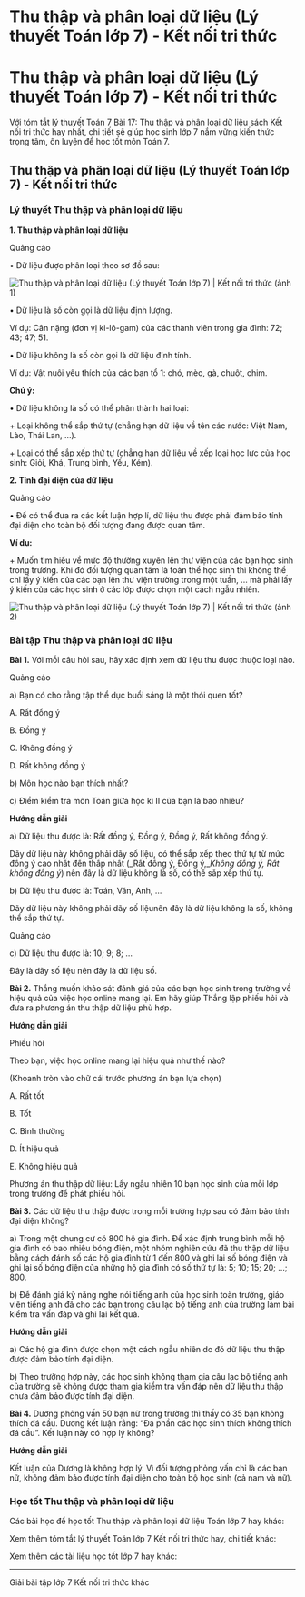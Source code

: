 # Thu thập và phân loại dữ liệu (Lý thuyết Toán lớp 7) - Kết nối tri thức

# Thu thập và phân loại dữ liệu (Lý thuyết Toán lớp 7) - Kết nối tri thức

Với tóm tắt lý thuyết Toán 7 Bài 17: Thu thập và phân loại dữ liệu sách Kết nối tri thức hay nhất, chi tiết sẽ giúp học sinh lớp 7 nắm vững kiến thức trọng tâm, ôn luyện để học tốt môn Toán 7.

## Thu thập và phân loại dữ liệu (Lý thuyết Toán lớp 7) - Kết nối tri thức

### **Lý thuyết Thu thập và phân loại dữ liệu**

**1\. Thu thập và phân loại dữ liệu**

Quảng cáo

• Dữ liệu được phân loại theo sơ đồ sau:

![Thu thập và phân loại dữ liệu \(Lý thuyết Toán lớp 7\) | Kết nối tri thức \(ảnh 1\)](https://vietjack.com/toan-7-kn/images/ly-thuyet-bai-17-thu-thap-va-phan-loai-du-lieu.PNG)

• Dữ liệu là số còn gọi là dữ liệu định lượng.

Ví dụ: Cân nặng (đơn vị ki-lô-gam) của các thành viên trong gia đình: 72; 43; 47; 51.

• Dữ liệu không là số còn gọi là dữ liệu định tính.

Ví dụ: Vật nuôi yêu thích của các bạn tổ 1: chó, mèo, gà, chuột, chim.

**Chú ý:**

• Dữ liệu không là số có thể phân thành hai loại:

\+ Loại không thể sắp thứ tự (chẳng hạn dữ liệu về tên các nước: Việt Nam, Lào, Thái Lan, …).

\+ Loại có thể sắp xếp thứ tự (chẳng hạn dữ liệu về xếp loại học lực của học sinh: Giỏi, Khá, Trung bình, Yếu, Kém).

**2\. Tính đại diện của dữ liệu**

Quảng cáo

• Để có thể đưa ra các kết luận hợp lí, dữ liệu thu được phải đảm bảo tính đại diện cho toàn bộ đối tượng đang được quan tâm.

**Ví dụ:**

\+ Muốn tìm hiểu về mức độ thường xuyên lên thư viện của các bạn học sinh trong trường. Khi đó đối tượng quan tâm là toàn thể học sinh thì không thể chỉ lấy ý kiến của các bạn lên thư viện trường trong một tuần, … mà phải lấy ý kiến của các học sinh ở các lớp được chọn một cách ngẫu nhiên.

![Thu thập và phân loại dữ liệu \(Lý thuyết Toán lớp 7\) | Kết nối tri thức \(ảnh 2\)](https://vietjack.com/toan-7-kn/images/ly-thuyet-bai-17-thu-thap-va-phan-loai-du-lieu-1.PNG)

### **Bài tập Thu thập và phân loại dữ liệu**

**Bài 1.** Với mỗi câu hỏi sau, hãy xác định xem dữ liệu thu được thuộc loại nào.

Quảng cáo

a) Bạn có cho rằng tập thể dục buổi sáng là một thói quen tốt?

A. Rất đồng ý

B. Đồng ý

C. Không đồng ý

D. Rất không đồng ý

b) Môn học nào bạn thích nhất?

c) Điểm kiểm tra môn Toán giữa học kì II của bạn là bao nhiêu?

**Hướng dẫn giải**

a) Dữ liệu thu được là: Rất đồng ý, Đồng ý, Đồng ý, Rất không đồng ý.

Dãy dữ liệu này không phải dãy số liệu, có thể sắp xếp theo thứ tự từ mức đồng ý cao nhất đến thấp nhất (_Rất đồng ý, Đồng ý,__Không đồng ý, Rất không đồng ý_) nên đây là dữ liệu không là số, có thể sắp xếp thứ tự.

b) Dữ liệu thu được là: Toán, Văn, Anh, …

Dãy dữ liệu này không phải dãy số liệunên đây là dữ liệu không là số, không thể sắp thứ tự.

Quảng cáo

c) Dữ liệu thu được là: 10; 9; 8; …

Đây là dãy số liệu nên đây là dữ liệu số.

**Bài 2.** Thắng muốn khảo sát đánh giá của các bạn học sinh trong trường về hiệu quả của việc học online mang lại. Em hãy giúp Thắng lập phiếu hỏi và đưa ra phương án thu thập dữ liệu phù hợp.

**Hướng dẫn giải**

Phiếu hỏi

Theo bạn, việc học online mang lại hiệu quả như thế nào?

(Khoanh tròn vào chữ cái trước phương án bạn lựa chọn)

A. Rất tốt

B. Tốt

C. Bình thường

D. Ít hiệu quả

E. Không hiệu quả

Phương án thu thập dữ liệu: Lấy ngẫu nhiên 10 bạn học sinh của mỗi lớp trong trường để phát phiếu hỏi.

**Bài 3.** Các dữ liệu thu thập được trong mỗi trường hợp sau có đảm bảo tính đại diện không?

a) Trong một chung cư có 800 hộ gia đình. Để xác định trung bình mỗi hộ gia đình có bao nhiêu bóng điện, một nhóm nghiên cứu đã thu thập dữ liệu bằng cách đánh số các hộ gia đình từ 1 đến 800 và ghi lại số bóng điện và ghi lại số bóng điện của những hộ gia đình có số thứ tự là: 5; 10; 15; 20; …; 800.

b) Để đánh giá kỹ năng nghe nói tiếng anh của học sinh toàn trường, giáo viên tiếng anh đã cho các bạn trong câu lạc bộ tiếng anh của trường làm bài kiểm tra vấn đáp và ghi lại kết quả.

**Hướng dẫn giải**

a) Các hộ gia đình được chọn một cách ngẫu nhiên do đó dữ liệu thu thập được đảm bảo tính đại diện.

b) Theo trường hợp này, các học sinh không tham gia câu lạc bộ tiếng anh của trường sẽ không được tham gia kiểm tra vấn đáp nên dữ liệu thu thập chưa đảm bảo được tính đại diện.

**Bài 4.** Dương phỏng vấn 50 bạn nữ trong trường thì thấy có 35 bạn không thích đá cầu. Dương kết luận rằng: “Đa phần các học sinh thích không thích đá cầu”. Kết luận này có hợp lý không?

**Hướng dẫn giải**

Kết luận của Dương là không hợp lý. Vì đối tượng phỏng vấn chỉ là các bạn nữ, không đảm bảo được tính đại diện cho toàn bộ học sinh (cả nam và nữ).

### **Học tốt Thu thập và phân loại dữ liệu**

Các bài học để học tốt Thu thập và phân loại dữ liệu Toán lớp 7 hay khác:

Xem thêm tóm tắt lý thuyết Toán lớp 7 Kết nối tri thức hay, chi tiết khác:

Xem thêm các tài liệu học tốt lớp 7 hay khác:

* * *

Giải bài tập lớp 7 Kết nối tri thức khác
